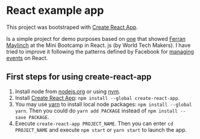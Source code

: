 # React example app

This project was bootstraped with [Create React App](https://github.com/facebookincubator/create-react-app).

Is a simple project for demo purposes based on [one](https://github.com/fmaylinch/youtube-react) that showed [Ferran Maylinch](https://github.com/fmaylinch) at the Mini Bootcamp in React. js (by World Tech Makers). I have tried to improve it following the patterns defined by Facebook for [managing events](https://reactjs.org/docs/handling-events.html) on React.

## First steps for using create-react-app

1. Install node from [nodejs.org](https://nodejs.org) or using [nvm](https://github.com/creationix/nvm).
2. Install [Create React App](https://github.com/facebookincubator/create-react-app): `npm install --global create-react-app`.
3. You may use [yarn](https://yarnpkg.com) to install local node packages: `npm install --global yarn`.  Then you could do `yarn add PACKAGE` instead of `npm install --save PACKAGE`.
4. Execute `create-react-app PROJECT_NAME`. Then you can enter `cd PROJECT_NAME` and execute `npm start` or `yarn start` to launch the app.
